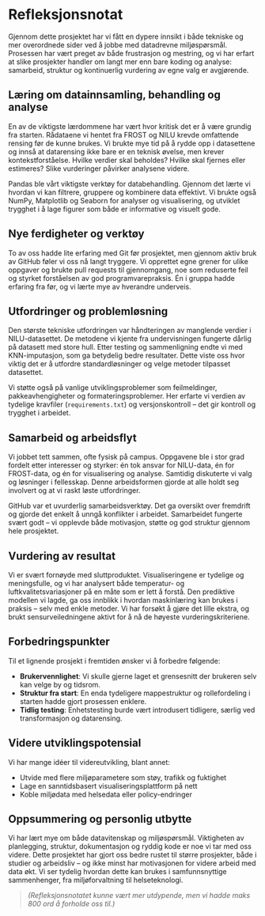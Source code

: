 # Refleksjonsnotat

Gjennom dette prosjektet har vi fått en dypere innsikt i både tekniske og mer overordnede sider ved å jobbe med datadrevne miljøspørsmål. Prosessen har vært preget av både frustrasjon og mestring, og vi har erfart at slike prosjekter handler om langt mer enn bare koding og analyse: samarbeid, struktur og kontinuerlig vurdering av egne valg er avgjørende.

## Læring om datainnsamling, behandling og analyse

En av de viktigste lærdommene har vært hvor kritisk det er å være grundig fra starten. Rådataene vi hentet fra FROST og NILU krevde omfattende rensing før de kunne brukes. Vi brukte mye tid på å rydde opp i datasettene og innså at datarensing ikke bare er en teknisk øvelse, men krever kontekstforståelse. Hvilke verdier skal beholdes? Hvilke skal fjernes eller estimeres? Slike vurderinger påvirker analysene videre.

Pandas ble vårt viktigste verktøy for databehandling. Gjennom det lærte vi hvordan vi kan filtrere, gruppere og kombinere data effektivt. Vi brukte også NumPy, Matplotlib og Seaborn for analyser og visualisering, og utviklet trygghet i å lage figurer som både er informative og visuelt gode.

## Nye ferdigheter og verktøy

To av oss hadde lite erfaring med Git før prosjektet, men gjennom aktiv bruk av GitHub føler vi oss nå langt tryggere. Vi opprettet egne grener for ulike oppgaver og brukte pull requests til gjennomgang, noe som reduserte feil og styrket forståelsen av god programvarepraksis. Én i gruppa hadde erfaring fra før, og vi lærte mye av hverandre underveis.

## Utfordringer og problemløsning

Den største tekniske utfordringen var håndteringen av manglende verdier i NILU-datasettet. De metodene vi kjente fra undervisningen fungerte dårlig på datasett med store hull. Etter testing og sammenligning endte vi med KNN-imputasjon, som ga betydelig bedre resultater. Dette viste oss hvor viktig det er å utfordre standardløsninger og velge metoder tilpasset datasettet.

Vi støtte også på vanlige utviklingsproblemer som feilmeldinger, pakkeavhengigheter og formateringsproblemer. Her erfarte vi verdien av tydelige kravfiler (`requirements.txt`) og versjonskontroll – det gir kontroll og trygghet i arbeidet.

## Samarbeid og arbeidsflyt

Vi jobbet tett sammen, ofte fysisk på campus. Oppgavene ble i stor grad fordelt etter interesser og styrker: én tok ansvar for NILU-data, én for FROST-data, og én for visualisering og analyse. Samtidig diskuterte vi valg og løsninger i fellesskap. Denne arbeidsformen gjorde at alle holdt seg involvert og at vi raskt løste utfordringer.

GitHub var et uvurderlig samarbeidsverktøy. Det ga oversikt over fremdrift og gjorde det enkelt å unngå konflikter i arbeidet. Samarbeidet fungerte svært godt – vi opplevde både motivasjon, støtte og god struktur gjennom hele prosjektet.

## Vurdering av resultat

Vi er svært fornøyde med sluttproduktet. Visualiseringene er tydelige og meningsfulle, og vi har analysert både temperatur- og luftkvalitetsvariasjoner på en måte som er lett å forstå. Den prediktive modellen vi lagde, ga oss innblikk i hvordan maskinlæring kan brukes i praksis – selv med enkle metoder. Vi har forsøkt å gjøre det lille ekstra, og brukt sensurveiledningene aktivt for å nå de høyeste vurderingskriteriene.

## Forbedringspunkter

Til et lignende prosjekt i fremtiden ønsker vi å forbedre følgende:

- **Brukervennlighet**: Vi skulle gjerne laget et grensesnitt der brukeren selv kan velge by og tidsrom.
- **Struktur fra start**: En enda tydeligere mappestruktur og rollefordeling i starten hadde gjort prosessen enklere.
- **Tidlig testing**: Enhetstesting burde vært introdusert tidligere, særlig ved transformasjon og datarensing.

## Videre utviklingspotensial

Vi har mange idéer til videreutvikling, blant annet:

- Utvide med flere miljøparametere som støy, trafikk og fuktighet
- Lage en sanntidsbasert visualiseringsplattform på nett
- Koble miljødata med helsedata eller policy-endringer

## Oppsummering og personlig utbytte

Vi har lært mye om både datavitenskap og miljøspørsmål. Viktigheten av planlegging, struktur, dokumentasjon og ryddig kode er noe vi tar med oss videre. Dette prosjektet har gjort oss bedre rustet til større prosjekter, både i studier og arbeidsliv – og ikke minst har motivasjonen for videre arbeid med data økt. Vi ser tydelig hvordan dette kan brukes i samfunnsnyttige sammenhenger, fra miljøforvaltning til helseteknologi.

> *(Refleksjonsnotatet kunne vært mer utdypende, men vi hadde maks 800 ord å forholde oss til.)*
